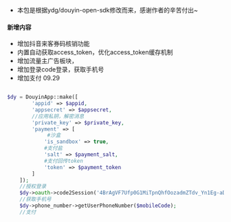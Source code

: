 - 本包是根据ydg/douyin-open-sdk修改而来，感谢作者的辛苦付出~

#### 新增内容
- 增加抖音来客券码核销功能
- 内置自动获取access_token，优化access_token缓存机制
- 增加流量主广告板块，
- 增加登录code登录，获取手机号
- 增加支付 09.29
````php

$dy = DouyinApp::make([
        'appid' => $appid,
        'appsecret' => $appsecret,
        //应用私钥，解密消息
        'private_key' => $private_key,
        'payment' => [
             #沙盒
            'is_sandbox' => true,
            #支付盐
            'salt' => $payment_salt,
            #支付回传token
            'token' => $payment_token
        ]
    ]);
    //授权登录
    $dy->oauth->code2Session('4BrAgVF7Ufp0G1MiTpnQhfOozadmZTdv_Yn1Eg-aDz-_aftfmS2NUEtpKeBEPAYfFeIrI_19h0qIobGdpqVHCy-egMhtVPzjK3Rs8ge1rAc_VfWDqEbjEhoHbVw');
    //获取手机号
    $dy->phone_number->getUserPhoneNumber($mobileCode);
    //支付
````

